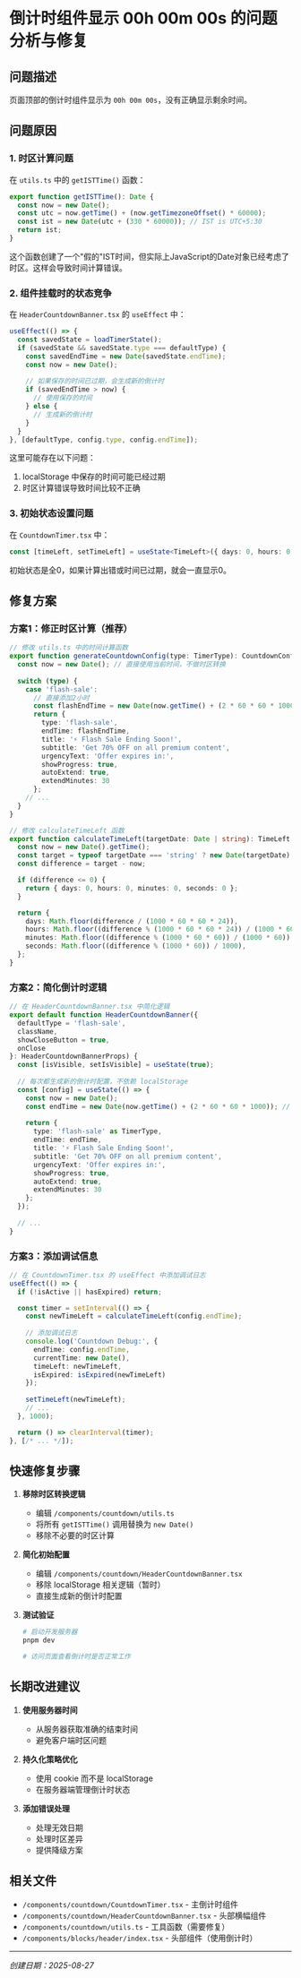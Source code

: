 # 倒计时组件显示 00h 00m 00s 的问题分析与修复

## 问题描述
页面顶部的倒计时组件显示为 `00h 00m 00s`，没有正确显示剩余时间。

## 问题原因

### 1. 时区计算问题
在 `utils.ts` 中的 `getISTTime()` 函数：

```typescript
export function getISTTime(): Date {
  const now = new Date();
  const utc = now.getTime() + (now.getTimezoneOffset() * 60000);
  const ist = new Date(utc + (330 * 60000)); // IST is UTC+5:30
  return ist;
}
```

这个函数创建了一个"假的"IST时间，但实际上JavaScript的Date对象已经考虑了时区。这样会导致时间计算错误。

### 2. 组件挂载时的状态竞争
在 `HeaderCountdownBanner.tsx` 的 `useEffect` 中：

```typescript
useEffect(() => {
  const savedState = loadTimerState();
  if (savedState && savedState.type === defaultType) {
    const savedEndTime = new Date(savedState.endTime);
    const now = new Date();
    
    // 如果保存的时间已过期，会生成新的倒计时
    if (savedEndTime > now) {
      // 使用保存的时间
    } else {
      // 生成新的倒计时
    }
  }
}, [defaultType, config.type, config.endTime]);
```

这里可能存在以下问题：
1. localStorage 中保存的时间可能已经过期
2. 时区计算错误导致时间比较不正确

### 3. 初始状态设置问题
在 `CountdownTimer.tsx` 中：

```typescript
const [timeLeft, setTimeLeft] = useState<TimeLeft>({ days: 0, hours: 0, minutes: 0, seconds: 0 });
```

初始状态是全0，如果计算出错或时间已过期，就会一直显示0。

## 修复方案

### 方案1：修正时区计算（推荐）

```typescript
// 修改 utils.ts 中的时间计算函数
export function generateCountdownConfig(type: TimerType): CountdownConfig {
  const now = new Date(); // 直接使用当前时间，不做时区转换
  
  switch (type) {
    case 'flash-sale':
      // 直接添加2小时
      const flashEndTime = new Date(now.getTime() + (2 * 60 * 60 * 1000));
      return {
        type: 'flash-sale',
        endTime: flashEndTime,
        title: '⚡ Flash Sale Ending Soon!',
        subtitle: 'Get 70% OFF on all premium content',
        urgencyText: 'Offer expires in:',
        showProgress: true,
        autoExtend: true,
        extendMinutes: 30
      };
    // ...
  }
}

// 修改 calculateTimeLeft 函数
export function calculateTimeLeft(targetDate: Date | string): TimeLeft {
  const now = new Date().getTime();
  const target = typeof targetDate === 'string' ? new Date(targetDate).getTime() : targetDate.getTime();
  const difference = target - now;

  if (difference <= 0) {
    return { days: 0, hours: 0, minutes: 0, seconds: 0 };
  }

  return {
    days: Math.floor(difference / (1000 * 60 * 60 * 24)),
    hours: Math.floor((difference % (1000 * 60 * 60 * 24)) / (1000 * 60 * 60)),
    minutes: Math.floor((difference % (1000 * 60 * 60)) / (1000 * 60)),
    seconds: Math.floor((difference % (1000 * 60)) / 1000),
  };
}
```

### 方案2：简化倒计时逻辑

```typescript
// 在 HeaderCountdownBanner.tsx 中简化逻辑
export default function HeaderCountdownBanner({ 
  defaultType = 'flash-sale',
  className,
  showCloseButton = true,
  onClose
}: HeaderCountdownBannerProps) {
  const [isVisible, setIsVisible] = useState(true);
  
  // 每次都生成新的倒计时配置，不依赖 localStorage
  const [config] = useState(() => {
    const now = new Date();
    const endTime = new Date(now.getTime() + (2 * 60 * 60 * 1000)); // 2小时后
    
    return {
      type: 'flash-sale' as TimerType,
      endTime: endTime,
      title: '⚡ Flash Sale Ending Soon!',
      subtitle: 'Get 70% OFF on all premium content',
      urgencyText: 'Offer expires in:',
      showProgress: true,
      autoExtend: true,
      extendMinutes: 30
    };
  });
  
  // ...
}
```

### 方案3：添加调试信息

```typescript
// 在 CountdownTimer.tsx 的 useEffect 中添加调试日志
useEffect(() => {
  if (!isActive || hasExpired) return;

  const timer = setInterval(() => {
    const newTimeLeft = calculateTimeLeft(config.endTime);
    
    // 添加调试日志
    console.log('Countdown Debug:', {
      endTime: config.endTime,
      currentTime: new Date(),
      timeLeft: newTimeLeft,
      isExpired: isExpired(newTimeLeft)
    });
    
    setTimeLeft(newTimeLeft);
    // ...
  }, 1000);

  return () => clearInterval(timer);
}, [/* ... */]);
```

## 快速修复步骤

1. **移除时区转换逻辑**
   - 编辑 `/components/countdown/utils.ts`
   - 将所有 `getISTTime()` 调用替换为 `new Date()`
   - 移除不必要的时区计算

2. **简化初始配置**
   - 编辑 `/components/countdown/HeaderCountdownBanner.tsx`
   - 移除 localStorage 相关逻辑（暂时）
   - 直接生成新的倒计时配置

3. **测试验证**
   ```bash
   # 启动开发服务器
   pnpm dev
   
   # 访问页面查看倒计时是否正常工作
   ```

## 长期改进建议

1. **使用服务器时间**
   - 从服务器获取准确的结束时间
   - 避免客户端时区问题

2. **持久化策略优化**
   - 使用 cookie 而不是 localStorage
   - 在服务器端管理倒计时状态

3. **添加错误处理**
   - 处理无效日期
   - 处理时区差异
   - 提供降级方案

## 相关文件

- `/components/countdown/CountdownTimer.tsx` - 主倒计时组件
- `/components/countdown/HeaderCountdownBanner.tsx` - 头部横幅组件
- `/components/countdown/utils.ts` - 工具函数（需要修复）
- `/components/blocks/header/index.tsx` - 头部组件（使用倒计时）

---

*创建日期：2025-08-27*
